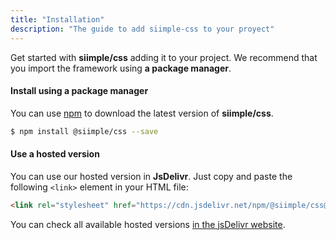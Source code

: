 ```yaml
---
title: "Installation"
description: "The guide to add siimple-css to your proyect"
--- 
```


Get started with **siimple/css** adding it to your project. We recommend that you import the framework using **a package manager**.

#### Install using a package manager

You can use [npm](https://www.npmjs.com/package/siimple) to download the latest version of **siimple/css**.

```bash
$ npm install @siimple/css --save
```

#### Use a hosted version

You can use our hosted version in **JsDelivr**. Just copy and paste the following `<link>` element in your HTML file:

```html
<link rel="stylesheet" href="https://cdn.jsdelivr.net/npm/@siimple/css@{{ package.version }}/dist/siimple.min.css>
```

You can check all available hosted versions [in the jsDelivr website](https://www.jsdelivr.com/package/npm/@siimple/css).

